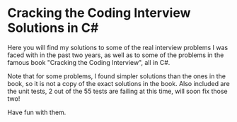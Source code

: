 # Cracking the Coding Interview Solutions in C#
Here you will find my solutions to some of the real interview problems I was faced with in the past two years, as well as to some of the problems in the famous book "Cracking the Coding Interview", all in C#.

Note that for some problems, I found simpler solutions than the ones in the book, so it is not a copy of the exact solutions in the book.
Also included are the unit tests, 2 out of the 55 tests are failing at this time, will soon fix those two!

Have fun with them.
